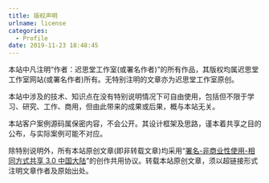 ```yaml
---
title: 版权声明
urlname: license
categories:
  - Profile
date: 2019-11-23 18:48:45
---
```


本站中凡注明“作者：迟思堂工作室(或署名作者)”的所有作品，其版权均属迟思堂工作室网站(或署名作者)所有。无特别注明的文章亦为迟思堂工作室原创。

本站中涉及的技术、知识点在没有特别说明情况下可自由使用，包括但不限于学习、研究、工作、商用，但由此带来的成果或后果，概与本站无关。  

本站客户案例源码属保密内容，不会公开。其设计框架及思路，谨本着共享之目的公布，与实际案例可能不对应。  

除特别说明外，所有本站原创文章(即非转载文章)均采用“[署名-非商业性使用-相同方式共享 3.0 中国大陆](http://creativecommons.org/licenses/by-nc-sa/3.0/cn/)”的创作共用协议。转载本站原创文章，须以超链接形式注明文章作者及原始出处。
